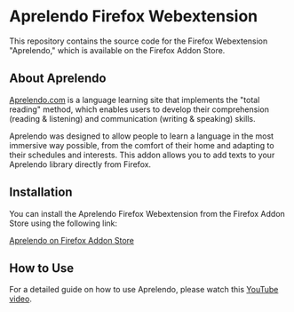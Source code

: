 # Aprelendo Firefox Webextension

This repository contains the source code for the Firefox Webextension "Aprelendo," which is available on the Firefox Addon Store.

## About Aprelendo

[Aprelendo.com](https://www.aprelendo.com) is a language learning site that implements the "total reading" method, which enables users to develop their comprehension (reading & listening) and communication (writing & speaking) skills.

Aprelendo was designed to allow people to learn a language in the most immersive way possible, from the comfort of their home and adapting to their schedules and interests. This addon allows you to add texts to your Aprelendo library directly from Firefox.

## Installation

You can install the Aprelendo Firefox Webextension from the Firefox Addon Store using the following link:

[Aprelendo on Firefox Addon Store](https://addons.mozilla.org/en-US/firefox/addon/aprelendo/)

## How to Use

For a detailed guide on how to use Aprelendo, please watch this [YouTube video](https://www.youtube.com/watch?v=AmRq3tNFu9I).

